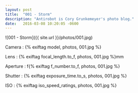 ```yaml
---
layout: post
title:  "001 - Storm"
description: "Antirobot is Cory Grunkemeyer's photo blog."
date:   2016-03-08 10:20:05 -0600
---
```


![001 - Storm]({{ site.url }}/photos/001.jpg)

Camera
: {% exiftag model, photos, 001.jpg %}

Lens
: {% exiftag focal_length.to_f, photos, 001.jpg %}mm

Aperture
: f{% exiftag f_number.to_f, photos, 001.jpg %}

Shutter
: {% exiftag exposure_time.to_s, photos, 001.jpg %}

ISO
: {% exiftag iso_speed_ratings, photos, 001.jpg %}
